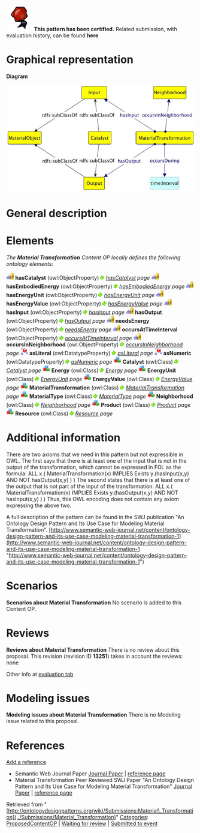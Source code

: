 [![](../images/thumb/b/b5/Certified.png/70px-Certified.png)](../Image/Certified.png "Certified.png") __This pattern has been certified.__
Related submission, with evaluation history, can be found __here__





#  Graphical representation


__Diagram__




[![Image:Material-transformation.jpg](../images/c/c4/Material-transformation.jpg)](../Image/Material-transformation.jpg "Image:Material-transformation.jpg")




#  General description


  




#  Elements


_The __Material Transformation__ Content OP locally defines the following ontology elements:_



[![ObjectProperty](../images/thumb/c/c3/ObjectProperty.gif/20px-ObjectProperty.gif)](../Image/ObjectProperty.gif "ObjectProperty") __hasCatalyst__ (owl:ObjectProperty) 
 [![](../images/thumb/8/87/ArrowRight.gif/11px-ArrowRight.gif)](../Image/ArrowRight.gif "ArrowRight.gif") _[hasCatalyst](../Submissions/Material_Transformation/hasCatalyst "Submissions:Material Transformation/hasCatalyst") page_
[![ObjectProperty](../images/thumb/c/c3/ObjectProperty.gif/20px-ObjectProperty.gif)](../Image/ObjectProperty.gif "ObjectProperty") __hasEmbodiedEnergy__ (owl:ObjectProperty) 
 [![](../images/thumb/8/87/ArrowRight.gif/11px-ArrowRight.gif)](../Image/ArrowRight.gif "ArrowRight.gif") _[hasEmbodiedEnergy](../Submissions/Material_Transformation/hasEmbodiedEnergy "Submissions:Material Transformation/hasEmbodiedEnergy") page_
[![ObjectProperty](../images/thumb/c/c3/ObjectProperty.gif/20px-ObjectProperty.gif)](../Image/ObjectProperty.gif "ObjectProperty") __hasEnergyUnit__ (owl:ObjectProperty) 
 [![](../images/thumb/8/87/ArrowRight.gif/11px-ArrowRight.gif)](../Image/ArrowRight.gif "ArrowRight.gif") _[hasEnergyUnit](../Submissions/Material_Transformation/hasEnergyUnit "Submissions:Material Transformation/hasEnergyUnit") page_
[![ObjectProperty](../images/thumb/c/c3/ObjectProperty.gif/20px-ObjectProperty.gif)](../Image/ObjectProperty.gif "ObjectProperty") __hasEnergyValue__ (owl:ObjectProperty) 
 [![](../images/thumb/8/87/ArrowRight.gif/11px-ArrowRight.gif)](../Image/ArrowRight.gif "ArrowRight.gif") _[hasEnergyValue](../Submissions/Material_Transformation/hasEnergyValue "Submissions:Material Transformation/hasEnergyValue") page_
[![ObjectProperty](../images/thumb/c/c3/ObjectProperty.gif/20px-ObjectProperty.gif)](../Image/ObjectProperty.gif "ObjectProperty") __hasInput__ (owl:ObjectProperty) 
 [![](../images/thumb/8/87/ArrowRight.gif/11px-ArrowRight.gif)](../Image/ArrowRight.gif "ArrowRight.gif") _[hasInput](../Submissions/Material_Transformation/hasInput "Submissions:Material Transformation/hasInput") page_
[![ObjectProperty](../images/thumb/c/c3/ObjectProperty.gif/20px-ObjectProperty.gif)](../Image/ObjectProperty.gif "ObjectProperty") __hasOutput__ (owl:ObjectProperty) 
 [![](../images/thumb/8/87/ArrowRight.gif/11px-ArrowRight.gif)](../Image/ArrowRight.gif "ArrowRight.gif") _[hasOutput](../Submissions/Material_Transformation/hasOutput "Submissions:Material Transformation/hasOutput") page_
[![ObjectProperty](../images/thumb/c/c3/ObjectProperty.gif/20px-ObjectProperty.gif)](../Image/ObjectProperty.gif "ObjectProperty") __needsEnergy__ (owl:ObjectProperty) 
 [![](../images/thumb/8/87/ArrowRight.gif/11px-ArrowRight.gif)](../Image/ArrowRight.gif "ArrowRight.gif") _[needsEnergy](../Submissions/Material_Transformation/needsEnergy "Submissions:Material Transformation/needsEnergy") page_
[![ObjectProperty](../images/thumb/c/c3/ObjectProperty.gif/20px-ObjectProperty.gif)](../Image/ObjectProperty.gif "ObjectProperty") __occursAtTimeInterval__ (owl:ObjectProperty) 
 [![](../images/thumb/8/87/ArrowRight.gif/11px-ArrowRight.gif)](../Image/ArrowRight.gif "ArrowRight.gif") _[occursAtTimeInterval](../Submissions/Material_Transformation/occursAtTimeInterval "Submissions:Material Transformation/occursAtTimeInterval") page_
[![ObjectProperty](../images/thumb/c/c3/ObjectProperty.gif/20px-ObjectProperty.gif)](../Image/ObjectProperty.gif "ObjectProperty") __occursInNeighborhood__ (owl:ObjectProperty) 
 [![](../images/thumb/8/87/ArrowRight.gif/11px-ArrowRight.gif)](../Image/ArrowRight.gif "ArrowRight.gif") _[occursInNeighborhood](../Submissions/Material_Transformation/occursInNeighborhood "Submissions:Material Transformation/occursInNeighborhood") page_
[![DatatypeProperty](../images/thumb/a/a5/DatatypeProperty.gif/20px-DatatypeProperty.gif)](../Image/DatatypeProperty.gif "DatatypeProperty") __asLiteral__ (owl:DatatypeProperty) 
 [![](../images/thumb/8/87/ArrowRight.gif/11px-ArrowRight.gif)](../Image/ArrowRight.gif "ArrowRight.gif") _[asLiteral](../Submissions/Material_Transformation/asLiteral "Submissions:Material Transformation/asLiteral") page_
[![DatatypeProperty](../images/thumb/a/a5/DatatypeProperty.gif/20px-DatatypeProperty.gif)](../Image/DatatypeProperty.gif "DatatypeProperty") __asNumeric__ (owl:DatatypeProperty) 
 [![](../images/thumb/8/87/ArrowRight.gif/11px-ArrowRight.gif)](../Image/ArrowRight.gif "ArrowRight.gif") _[asNumeric](../Submissions/Material_Transformation/asNumeric "Submissions:Material Transformation/asNumeric") page_
[![Class](../images/thumb/2/27/Class.gif/20px-Class.gif)](../Image/Class.gif "Class") __Catalyst__ (owl:Class) 
 [![](../images/thumb/8/87/ArrowRight.gif/11px-ArrowRight.gif)](../Image/ArrowRight.gif "ArrowRight.gif") _[Catalyst](../Submissions/Material_Transformation/Catalyst "Submissions:Material Transformation/Catalyst") page_
[![Class](../images/thumb/2/27/Class.gif/20px-Class.gif)](../Image/Class.gif "Class") __Energy__ (owl:Class) 
 [![](../images/thumb/8/87/ArrowRight.gif/11px-ArrowRight.gif)](../Image/ArrowRight.gif "ArrowRight.gif") _[Energy](../Submissions/Material_Transformation/Energy "Submissions:Material Transformation/Energy") page_
[![Class](../images/thumb/2/27/Class.gif/20px-Class.gif)](../Image/Class.gif "Class") __EnergyUnit__ (owl:Class) 
 [![](../images/thumb/8/87/ArrowRight.gif/11px-ArrowRight.gif)](../Image/ArrowRight.gif "ArrowRight.gif") _[EnergyUnit](../Submissions/Material_Transformation/EnergyUnit "Submissions:Material Transformation/EnergyUnit") page_
[![Class](../images/thumb/2/27/Class.gif/20px-Class.gif)](../Image/Class.gif "Class") __EnergyValue__ (owl:Class) 
 [![](../images/thumb/8/87/ArrowRight.gif/11px-ArrowRight.gif)](../Image/ArrowRight.gif "ArrowRight.gif") _[EnergyValue](../Submissions/Material_Transformation/EnergyValue "Submissions:Material Transformation/EnergyValue") page_
[![Class](../images/thumb/2/27/Class.gif/20px-Class.gif)](../Image/Class.gif "Class") __MaterialTransformation__ (owl:Class) 
 [![](../images/thumb/8/87/ArrowRight.gif/11px-ArrowRight.gif)](../Image/ArrowRight.gif "ArrowRight.gif") _[MaterialTransformation](../Submissions/Material_Transformation/MaterialTransformation "Submissions:Material Transformation/MaterialTransformation") page_
[![Class](../images/thumb/2/27/Class.gif/20px-Class.gif)](../Image/Class.gif "Class") __MaterialType__ (owl:Class) 
 [![](../images/thumb/8/87/ArrowRight.gif/11px-ArrowRight.gif)](../Image/ArrowRight.gif "ArrowRight.gif") _[MaterialType](../Submissions/Material_Transformation/MaterialType "Submissions:Material Transformation/MaterialType") page_
[![Class](../images/thumb/2/27/Class.gif/20px-Class.gif)](../Image/Class.gif "Class") __Neighborhood__ (owl:Class) 
 [![](../images/thumb/8/87/ArrowRight.gif/11px-ArrowRight.gif)](../Image/ArrowRight.gif "ArrowRight.gif") _[Neighborhood](../Submissions/Material_Transformation/Neighborhood "Submissions:Material Transformation/Neighborhood") page_
[![Class](../images/thumb/2/27/Class.gif/20px-Class.gif)](../Image/Class.gif "Class") __Product__ (owl:Class) 
 [![](../images/thumb/8/87/ArrowRight.gif/11px-ArrowRight.gif)](../Image/ArrowRight.gif "ArrowRight.gif") _[Product](../Submissions/Material_Transformation/Product "Submissions:Material Transformation/Product") page_
[![Class](../images/thumb/2/27/Class.gif/20px-Class.gif)](../Image/Class.gif "Class") __Resource__ (owl:Class) 
 [![](../images/thumb/8/87/ArrowRight.gif/11px-ArrowRight.gif)](../Image/ArrowRight.gif "ArrowRight.gif") _[Resource](../Submissions/Material_Transformation/Resource "Submissions:Material Transformation/Resource") page_
#  Additional information


There are two axioms that we need in this pattern but not expressible in OWL. 
The first says that there is at least one of the input that is not in the output of the transformation, which cannot be expressed in FOL as the formula:
ALL x.( MaterialTransformation(x) IMPLIES Exists y.(hasInput(x,y) AND NOT hasOutput(x,y) ) )
The second states that there is at least one of the output that is not part of the input of the transformation:
ALL x.( MaterialTransformation(x) IMPLIES Exists y.(hasOutput(x,y) AND NOT hasInput(x,y) ) )
Thus, this OWL encoding does not contain any axiom expressing the above two.


A full description of the pattern can be found in the SWJ publication "An Ontology Design Pattern and Its Use Case for Modeling Material Transformation".
[http://www.semantic-web-journal.net/content/ontology-design-pattern-and-its-use-case-modeling-material-transformation-1](http://www.semantic-web-journal.net/content/ontology-design-pattern-and-its-use-case-modeling-material-transformation-1 "http://www.semantic-web-journal.net/content/ontology-design-pattern-and-its-use-case-modeling-material-transformation-1")



#  Scenarios



__Scenarios about Material Transformation__
No scenario is added to this Content OP.




#  Reviews



__Reviews about Material Transformation__
There is no review about this proposal.
This revision (revision ID __13251__) takes in account the reviews: none


Other info at [evaluation tab](http://ontologydesignpatterns.org/wiki/index.php?title=Submissions:Material_Transformation&action=evaluation "http://ontologydesignpatterns.org/wiki/index.php?title=Submissions:Material_Transformation&action=evaluation")




  




#  Modeling issues



__Modeling issues about Material Transformation__
There is no Modeling issue related to this proposal.




  




#  References


[Add a reference](index.php@title=Odp%253AAdd_reference&subject=Submissions%253AMaterial+Transformation.html "http://ontologydesignpatterns.org/wiki/index.php?title=Odp:Add_reference&subject=Submissions%3AMaterial+Transformation")



* Semantic Web Journal Paper [Journal Paper](http://www.semantic-web-journal.net "http://www.semantic-web-journal.net") | [reference page](../Community/References/SWJ_Paper "Community:References/SWJ Paper")
* Material Transformation Peer Reviewed SWJ Paper "An Ontology Design Pattern and Its Use Case for Modeling Material Transformation" [Journal Paper](http://www.semantic-web-journal.net/content/ontology-design-pattern-and-its-use-case-modeling-material-transformation-1 "http://www.semantic-web-journal.net/content/ontology-design-pattern-and-its-use-case-modeling-material-transformation-1") | [reference page](../Community/References/SWJ_Paper_2 "Community:References/SWJ Paper 2")


  






Retrieved from "[http://ontologydesignpatterns.org/wiki/Submissions:Material\_Transformation](../Submissions/Material_Transformation)"
 [Categories](http://ontologydesignpatterns.org/wiki/Special:Categories "Special:Categories"): [ProposedContentOP](../Category/ProposedContentOP "Category:ProposedContentOP") | [Waiting for review](../Category/Waiting_for_review "Category:Waiting for review") | [Submitted to event](../Category/Submitted_to_event "Category:Submitted to event")